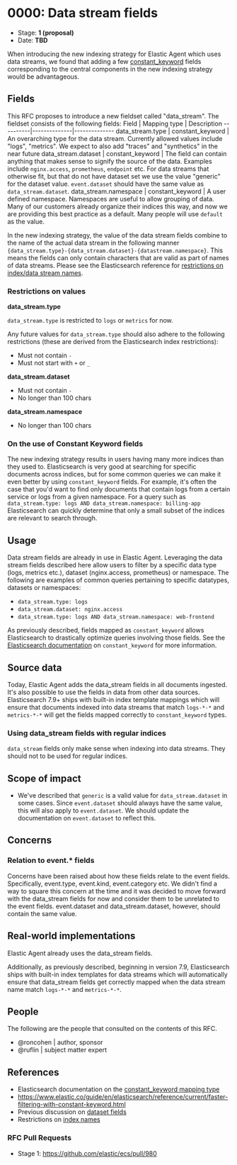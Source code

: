 # 0000: Data stream fields
<!-- Leave this ID at 0000. The ECS team will assign a unique, contiguous RFC number upon merging the initial stage of this RFC. -->

- Stage: **1 (proposal)** <!-- Update to reflect target stage. See https://elastic.github.io/ecs/stages.html -->
- Date: **TBD** <!-- The ECS team sets this date at merge time. This is the date of the latest stage advancement. -->

When introducing the new indexing strategy for Elastic Agent which uses data streams, we found that adding a few [constant_keyword](https://www.elastic.co/guide/en/elasticsearch/reference/master/keyword.html#constant-keyword-field-type) fields corresponding to the central components in the new indexing strategy would be advantageous. 


<!--
As you work on your RFC, use the "Stage N" comments to guide you in what you should focus on, for the stage you're targeting.
Feel free to remove these comments as you go along.
-->

<!--
Stage 0: Provide a high level summary of the premise of these changes. Briefly describe the nature, purpose, and impact of the changes. ~2-5 sentences.
-->

## Fields

<!--
Stage 1: Describe at a high level how this change affects fields. Which fieldsets will be impacted? How many fields overall? Are we primarily adding fields, removing fields, or changing existing fields? The goal here is to understand the fundamental technical implications and likely extent of these changes. ~2-5 sentences.
-->

This RFC proposes to introduce a new fieldset called "data_stream". The fieldset consists of the following fields:
Field     | Mapping type | Description
----------|--------------|--------------
data_stream.type | constant_keyword | An overarching type for the data stream. Currently allowed values include "logs", "metrics". We expect to also add "traces" and "synthetics" in the near future
data_stream.dataset | constant_keyword | The field can contain anything that makes sense to signify the source of the data. Examples include `nginx.access`, `prometheus`, `endpoint` etc. For data streams that otherwise fit, but that do not have dataset set we use the value "generic" for the dataset value. `event.dataset` should have the same value as `data_stream.dataset`. 
data_stream.namespace | constant_keyword | A user defined namespace. Namespaces are useful to allow grouping of data. Many of our customers already organize their indices this way, and now we are providing this best practice as a default. Many people will use `default` as the value.

In the new indexing strategy, the value of the data stream fields combine to the name of the actual data stream in the following manner `{data_stream.type}-{data_stream.dataset}-{datastream.namespace}`. This means the fields can only contain characters that are valid as part of names of data streams. Please see the Elasticsearch reference for [restrictions on index/data stream names](https://www.elastic.co/guide/en/elasticsearch/reference/current/indices-create-index.html#indices-create-api-path-params).

### Restrictions on values
**data_stream.type**

`data_stream.type` is restricted to `logs` or `metrics` for now. 

Any future values for `data_stream.type` should also adhere to the following restrictions (these are derived from the Elasticsearch index restrictions):
* Must not contain `-`
* Must not start with `+` or `_`

**data_stream.dataset**

* Must not contain `-`
* No longer than 100 chars

**data_stream.namespace**

* No longer than 100 chars


### On the use of Constant Keyword fields

The new indexing strategy results in users having many more indices than they used to. Elasticsearch is very good at searching for specific documents across indices, but for some common queries we can make it even better by using `constant_keyword` fields. For example, it's often the case that you'd want to find only documents that contain logs from a certain service or logs from a given namespace. For a query such as `data_stream.type: logs AND data_stream.namespace: billing-app` Elasticsearch can quickly determine that only a small subset of the indices are relevant to search through.
<!--
Stage 2: Include new or updated yml field definitions for all of the essential fields in this draft. While not exhaustive, the fields documented here should be comprehensive enough to deeply evaluate the technical considerations of this change. The goal here is to validate the technical details for all essential fields and to provide a basis for adding experimental field definitions to the schema. Use GitHub code blocks with yml syntax formatting.
-->

<!--
Stage 3: Add or update all remaining field definitions. The list should now be exhaustive. The goal here is to validate the technical details of all remaining fields and to provide a basis for releasing these field definitions as beta in the schema. Use GitHub code blocks with yml syntax formatting.
-->

## Usage

<!--
Stage 1: Describe at a high-level how these field changes will be used in practice. Real world examples are encouraged. The goal here is to understand how people would leverage these fields to gain insights or solve problems. ~1-3 paragraphs.
-->

Data stream fields are already in use in Elastic Agent. Leveraging the data stream fields described here allow users to filter by a specific data type (logs, metrics etc.), dataset (nginx.access, prometheus) or namespace. The following are examples of common queries pertaining to specific datatypes, datasets or namespaces:

* `data_stream.type: logs`
* `data_stream.dataset: nginx.access`
* `data_stream.type: logs AND data_stream.namespace: web-frontend`

As previously described, fields mapped as `constant_keyword` allows Elasticsearch to drastically optimize queries involving those fields. See the [Elasticsearch documentation](https://www.elastic.co/guide/en/elasticsearch/reference/current/faster-filtering-with-constant-keyword.html) on `constant_keyword` for more information.


## Source data

<!--
Stage 1: Provide a high-level description of example sources of data. This does not yet need to be a concrete example of a source document, but instead can simply describe a potential source (e.g. nginx access log). This will ultimately be fleshed out to include literal source examples in a future stage. The goal here is to identify practical sources for these fields in the real world. ~1-3 sentences or unordered list.
-->

Today, Elastic Agent adds the data_stream fields in all documents ingested. It's also possible to use the fields in data from other data sources. Elasticsearch 7.9+ ships with built-in index template mappings which will ensure that documents indexed into data streams that match `logs-*-*` and `metrics-*-*` will get the fields mapped correctly to `constant_keyword` types. 

### Using data_stream fields with regular indices
`data_stream` fields only make sense when indexing into data streams. They should not to be used for regular indices.


<!--
Stage 2: Included a real world example source document. Ideally this example comes from the source(s) identified in stage 1. If not, it should replace them. The goal here is to validate the utility of these field changes in the context of a real world example. Format with the source name as a ### header and the example document in a GitHub code block with json formatting.
-->

<!--
Stage 3: Add more real world example source documents so we have at least 2 total, but ideally 3. Format as described in stage 2.
-->

## Scope of impact

* We've described that `generic` is a valid value for `data_stream.dataset` in some cases. Since `event.dataset` should always have the same value, this will also apply to `event.dataset`. We should update the documentation on `event.dataset` to reflect this.

<!--
Stage 2: Identifies scope of impact of changes. Are breaking changes required? Should deprecation strategies be adopted? Will significant refactoring be involved? Break the impact down into:
 * Ingestion mechanisms (e.g. beats/logstash)
 * Usage mechanisms (e.g. Kibana applications, detections)
 * ECS project (e.g. docs, tooling)
The goal here is to research and understand the impact of these changes on users in the community and development teams across Elastic. 2-5 sentences each.
-->

## Concerns

<!--
Stage 1: Identify potential concerns, implementation challenges, or complexity. Spend some time on this. Play devil's advocate. Try to identify the sort of non-obvious challenges that tend to surface later. The goal here is to surface risks early, allow everyone the time to work through them, and ultimately document resolution for posterity's sake.
-->
### Relation to event.* fields
Concerns have been raised about how these fields relate to the event fields. Specifically, event.type, event.kind, event.category etc. We didn't find a way to square this concern at the time and it was decided to move forward with the data_stream fields for now and consider them to be unrelated to the event fields. event.dataset and data_stream.dataset, however, should contain the same value.

<!--
Stage 2: Document new concerns or resolutions to previously listed concerns. It's not critical that all concerns have resolutions at this point, but it would be helpful if resolutions were taking shape for the most significant concerns.
-->

<!--
Stage 3: Document resolutions for all existing concerns. Any new concerns should be documented along with their resolution. The goal here is to eliminate the risk of churn and instability by resolving outstanding concerns.
-->

<!--
Stage 4: Document any new concerns and their resolution. The goal here is to eliminate risk of churn and instability by ensuring all concerns have been addressed.
-->

## Real-world implementations

<!--
Stage 4: Identify at least one real-world, production-ready implementation that uses these updated field definitions. An example of this might be a GA feature in an Elastic application in Kibana.
-->

Elastic Agent already uses the data_stream fields. 

Additionally, as previously described, beginning in version 7.9, Elasticsearch ships with built-in index templates for data streams which will automatically ensure that data_stream fields get correctly mapped when the data stream name match `logs-*-*` and `metrics-*-*`.


## People

The following are the people that consulted on the contents of this RFC.

* @roncohen | author, sponsor
* @ruflin | subject matter expert


<!--
Who will be or has consulted on the contents of this RFC? Identify authorship and sponsorship, and optionally identify the nature of involvement of others. Link to GitHub aliases where possible. This list will likely change or grow stage after stage.

e.g.:

* @Yasmina | author
* @Monique | sponsor
* @EunJung | subject matter expert
* @JaneDoe | grammar, spelling, prose
* @Mariana
-->


## References

<!-- Insert any links appropriate to this RFC in this section. -->

* Elasticsearch documentation on the [constant_keyword mapping type](https://www.elastic.co/guide/en/elasticsearch/reference/master/keyword.html#constant-keyword-field-type)
* https://www.elastic.co/guide/en/elasticsearch/reference/current/faster-filtering-with-constant-keyword.html
* Previous discussion on [dataset fields](https://github.com/elastic/ecs/pull/845)
* Restrictions on [index names](https://www.elastic.co/guide/en/elasticsearch/reference/current/indices-create-index.html)

### RFC Pull Requests

<!-- An RFC should link to the PRs for each of it stage advancements. -->

* Stage 1: https://github.com/elastic/ecs/pull/980

<!--
* Stage 1: https://github.com/elastic/ecs/pull/NNN
...
-->
